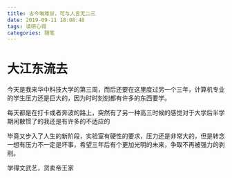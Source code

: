 ```yaml
---
title: 古今唯难甘，可与人言无二三
date: 2019-09-11 18:08:48
tags: 读研心得
categories: 随笔
---
```

# 大江东流去
今天是我来华中科技大学的第三周，而后还要在这里度过另一个三年，计算机专业的学生压力还是巨大的，因为时时刻刻都有许多的东西要学。

每天都是在打卡或者奔波的路上，突然有了另一种高三时候的感觉对于大学后半学期闲散惯了的我还是有许多的不适应的

毕竟又步入了人生的新阶段，实验室有硬性的要求，压力还是非常大的，但是转念一想有压力不一定是坏事，希望三年后有个更加光明的未来，争取不再被强力的剥削。

学得文武艺，货卖帝王家